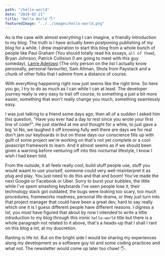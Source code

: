 ```yaml
---
path: "/hello-world"
date: "2019-02-21"
title: "Hello World 🖐"
featuredImage: "../../images/hello-world.png"
---
```


As is the case with almost everything I can imagine, a friendly introduction to my blog.
The truth is I have actually been postponing publishing of my blog for a while.
I drew inspiration to start this blog from a whole bunch of people like Paul Graham (You should totally read his essays, `all of them`),
Bryan Johnson, Patrick Collision (I am going to meet with this guy someday), [Lanre Adelowo](https://lanre.wtf) (The only person on the list I actually know personally, personal favourite), Sam Altman, Shola from Paystack and a chunk of other folks that I admire from a distance of course.<br />

With everything happening right now just seems like the right time. So here you go, I try to do as much as I can while I can at least.
The developer journey really is very easy to trail off course, to something a just a bit more easier, something that won't really change you much, something seamlessly easy. <br />

I was just talking to a friend some days ago, then all of a sudden I asked him this question, "Have you ever had a day to rest since you wrote your first line of code?". He just startled at me and thought for a while, to just gave a big 'ol No, we laughed it off knowing fully well there are days we for real don't jam our keyboards in but on those days our conscience fills up with guilt of some project we're working on that's not yet complete or a cool javascript framework to learn. And it almost seems as if we should been given a warning before venturing off into this nocturnal lifestyle, I know I wish I had been told.<br />

From the outside, it all feels really cool, build stuff people use, stuff you would waant to use yourself, someone could very well misinterpret it as plug and play. You just need to do this and that and boom! You've made the next Google or Facebook or Uber. Sorry to burst your bubbles, the little while I've spent smashing keyboards I've seen people lose it, their technology stack got outdated, the bugs were looking too scary, too much procedures, frameworks madness, personal life drama, or they just turn into that project manager that could have been a great dev, hard to say really which one it is I guess different people have different reasons. I digress a lot, you must have figured that about by now I intended to write a little introduction to my blog through this ironic `hello-world` title but there is a whole paragraph not related to it above, that's a heads-up that I shall I rant on this blog a lot, at my duscretion.<br />

Ranting is life lol. But on the bright side I would be sharing my experiences along my development as a software guy lol and some coding practices and what not. The newsletter would come up later too chaw! 🖐.